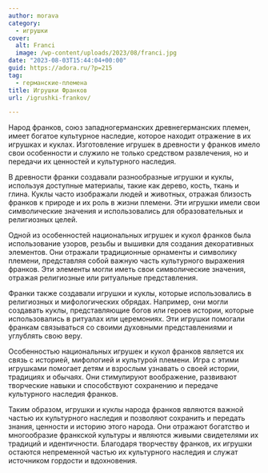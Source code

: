 ```yaml
---
author: morava
category:
  - игрушки
cover:
  alt: Franci
  image: /wp-content/uploads/2023/08/franci.jpg
date: "2023-08-03T15:44:04+00:00"
guid: https://adora.ru/?p=215
tag:
  - германские-племена
title: Игрушки Франков
url: /igrushki-frankov/

---
```

Народ франков, союз западногерманских древнегерманских племен, имеет богатое культурное наследие, которое находит отражение в их игрушках и куклах. Изготовление игрушек в древности у франков имело свои особенности и служило не только средством развлечения, но и передачи их ценностей и культурного наследия.

В древности франки создавали разнообразные игрушки и куклы, используя доступные материалы, такие как дерево, кость, ткань и глина. Куклы часто изображали людей и животных, отражая близость франков к природе и их роль в жизни племени. Эти игрушки имели свои символические значения и использовались для образовательных и религиозных целей.

Одной из особенностей национальных игрушек и кукол франков была использование узоров, резьбы и вышивки для создания декоративных элементов. Они отражали традиционные орнаменты и символику племени, представляя собой важную часть культурного выражения франков. Эти элементы могли иметь свои символические значения, отражая религиозные или ритуальные представления.

Франки также создавали игрушки и куклы, которые использовались в религиозных и мифологических обрядах. Например, они могли создавать куклы, представляющие богов или героев истории, которые использовались в ритуалах или церемониях. Эти игрушки помогали франкам связываться со своими духовными представлениями и углублять свою веру.

Особенностью национальных игрушек и кукол франков является их связь с историей, мифологией и культурой племени. Игра с этими игрушками помогает детям и взрослым узнавать о своей истории, традициях и обычаях. Они стимулируют воображение, развивают творческие навыки и способствуют сохранению и передаче культурного наследия франков.

Таким образом, игрушки и куклы народа франков являются важной частью их культурного наследия и позволяют сохранить и передать знания, ценности и историю этого народа. Они отражают богатство и многообразие франкской культуры и являются живыми свидетелями их традиций и идентичности. Благодаря творчеству франков, их игрушки остаются непременной частью их культурного наследия и служат источником гордости и вдохновения.
